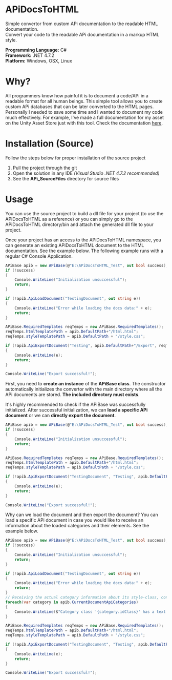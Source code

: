 # APiDocsToHTML
Simple convertor from custom APi documentation to the readable HTML documentation.\
Convert your code to the readable APi documentation in a markup HTML style.

**Programming Language:** C#\
**Framework:** .NET 4.7.2\
**Platform:** Windows, OSX, Linux

# Why?
All programmers know how painful it is to document a code/APi in a readable format for all human beings. This simple tool allows you to create custom APi databases that can be later converted to the HTML pages. Personally I needed to save some time and I wanted to document my code much effectively.
For example, I've made a full documentation for my asset on the Unity Asset Store just with this tool. Check the documentation [here](https://struct9.com/matejvanco-assets/md-package/Introduction).

# Installation (Source)
Follow the steps below for proper installation of the source project
1. Pull the project through the git
2. Open the solution in any IDE *(Visual Studio .NET 4.7.2 recommended)*
3. See the **APi_SourceFiles** directory for source files

# Usage
You can use the source project to build a dll file for your project (to use the APiDocsToHTML as a reference) or you can simply go to the APiDocsToHTML directory/bin and attach the generated dll file to your project.

Once your project has an access to the APiDocsToHTML namespace, you can generate an existing APiDocsToHTML document to the HTML documentation. See the example below. The following example runs with a regular C# Console Application.

```C#
APiBase apib = new APiBase(@"E:\APiDocsToHTML_Test", out bool success);
if (!success)
{
    Console.WriteLine("Initialization unsuccessful");
    return;
}

if (!apib.ApiLoadDocument("TestingDocument", out string e))
{
    Console.WriteLine("Error while loading the docs data:" + e);
    return;
}

APiBase.RequiredTemplates reqTemps = new APiBase.RequiredTemplates();
reqTemps.htmlTemplatePath = apib.DefaultPath+"/html.html";
reqTemps.styleTemplatePath = apib.DefaultPath + "/style.css";

if (!apib.ApiExportDocument("Testing", apib.DefaultPath+"/Export", reqTemps, out e))
{
    Console.WriteLine(e);
    return;
}

Console.WriteLine("Export successful!");
```
First, you need to **create an instance** of the **APiBase class**. The constructor automatically initializes the convertor with the main directory where all the APi documents are stored. **The included directory must exists**.

It's highly recommended to check if the APiBase was successfully initialized.
After successful initialization, we can **load a specific APi document** or we can **directly export the document**.

```C#
APiBase apib = new APiBase(@"E:\APiDocsToHTML_Test", out bool success);
if (!success)
{
    Console.WriteLine("Initialization unsuccessful");
    return;
}

APiBase.RequiredTemplates reqTemps = new APiBase.RequiredTemplates();
reqTemps.htmlTemplatePath = apib.DefaultPath+"/html.html";
reqTemps.styleTemplatePath = apib.DefaultPath + "/style.css";

if (!apib.ApiExportDocument("TestingDocument", "Testing", apib.DefaultPath+"/Export", reqTemps, out string e))
{
    Console.WriteLine(e);
    return;
}

Console.WriteLine("Export successful!");
```

Why can we load the document and then export the document? You can load a specific APi document in case you would like to receive an information about the loaded categories and their elements. See the example below.

```C#
APiBase apib = new APiBase(@"E:\APiDocsToHTML_Test", out bool success);
if (!success)
{
    Console.WriteLine("Initialization unsuccessful");
    return;
}

if (!apib.ApiLoadDocument("TestingDocument", out string e))
{
    Console.WriteLine("Error while loading the docs data:" + e);
    return;
}
// Receiving the actual category information about its style-class, content(name), attribute and elements (you can also go through all the elements per category)
foreach(var category in apib.CurrentDocumentApiCategories)
{
    Console.WriteLine($"Category class '{category.idClass}' has a text content '{category.idText}'; has an attribute '{category.parentAttribute}' and elements count {category.pageElements.Count}");
}

APiBase.RequiredTemplates reqTemps = new APiBase.RequiredTemplates();
reqTemps.htmlTemplatePath = apib.DefaultPath+"/html.html";
reqTemps.styleTemplatePath = apib.DefaultPath + "/style.css";

if (!apib.ApiExportDocument("TestingDocument", "Testing", apib.DefaultPath+"/Export", reqTemps, out e))
{
    Console.WriteLine(e);
    return;
}

Console.WriteLine("Export successful!");
```

